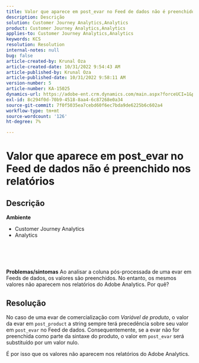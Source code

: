 ```yaml
---
title: Valor que aparece em post_evar no Feed de dados não é preenchido nos relatórios
description: Descrição
solution: Customer Journey Analytics,Analytics
product: Customer Journey Analytics,Analytics
applies-to: Customer Journey Analytics,Analytics
keywords: KCS
resolution: Resolution
internal-notes: null
bug: false
article-created-by: Krunal Oza
article-created-date: 10/31/2022 9:54:43 AM
article-published-by: Krunal Oza
article-published-date: 10/31/2022 9:58:11 AM
version-number: 5
article-number: KA-15025
dynamics-url: https://adobe-ent.crm.dynamics.com/main.aspx?forceUCI=1&pagetype=entityrecord&etn=knowledgearticle&id=ee127e05-0259-ed11-9561-6045bd0067ea
exl-id: 8c294f0d-70b9-4518-8aa4-6c87268e0a34
source-git-commit: 7f0f5035ea7cebd60f6ec7bda9de6225b6c602a4
workflow-type: tm+mt
source-wordcount: '126'
ht-degree: 7%

---
```


# Valor que aparece em post_evar no Feed de dados não é preenchido nos relatórios

## Descrição

<b>Ambiente</b>
- Customer Journey Analytics
- Analytics

<br><br> <br><br><b>Problemas/sintomas</b>
Ao analisar a coluna pós-processada de uma evar em Feeds de dados, os valores são preenchidos. No entanto, os mesmos valores não aparecem nos relatórios do Adobe Analytics. Por quê?






## Resolução


No caso de uma evar de comercialização com *Variável de produto*, o valor da evar em `post_product` a string sempre terá precedência sobre seu valor em `post_evar` no Feed de dados. Consequentemente, se a evar não for preenchida como parte da sintaxe do produto, o valor em `post_evar` será substituído por um valor nulo.

É por isso que os valores não aparecem nos relatórios do Adobe Analytics.
